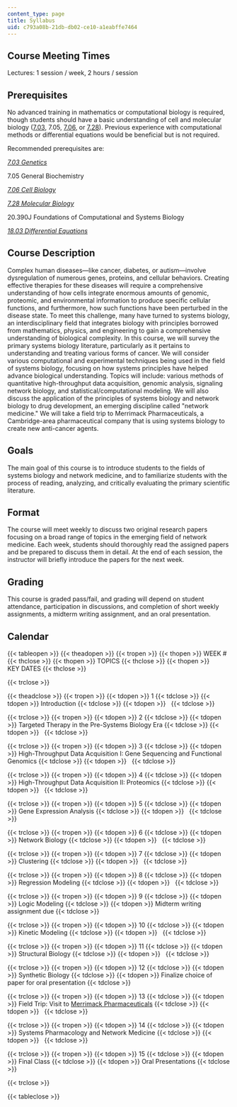 ```yaml
---
content_type: page
title: Syllabus
uid: c793a08b-21db-db02-ce10-a1eabffe7464
---
```


Course Meeting Times
--------------------

Lectures: 1 session / week, 2 hours / session

Prerequisites
-------------

No advanced training in mathematics or computational biology is required, though students should have a basic understanding of cell and molecular biology ([7.03](/courses/7-03-genetics-fall-2004/), 7.05, [7.06](/courses/7-06-cell-biology-spring-2007/), or [7.28](/courses/7-28-molecular-biology-spring-2005/)). Previous experience with computational methods or differential equations would be beneficial but is not required.

Recommended prerequisites are:

[_7.03 Genetics_](/courses/7-03-genetics-fall-2004/)

7.05 General Biochemistry

[_7.06 Cell Biology_](/courses/7-06-cell-biology-spring-2007/)

[_7.28 Molecular Biology_](/courses/7-28-molecular-biology-spring-2005/)

20.390J Foundations of Computational and Systems Biology

[_18.03 Differential Equations_](/courses/18-03-differential-equations-spring-2010/)

Course Description
------------------

Complex human diseases—like cancer, diabetes, or autism—involve dysregulation of numerous genes, proteins, and cellular behaviors. Creating effective therapies for these diseases will require a comprehensive understanding of how cells integrate enormous amounts of genomic, proteomic, and environmental information to produce specific cellular functions, and furthermore, how such functions have been perturbed in the disease state. To meet this challenge, many have turned to systems biology, an interdisciplinary field that integrates biology with principles borrowed from mathematics, physics, and engineering to gain a comprehensive understanding of biological complexity. In this course, we will survey the primary systems biology literature, particularly as it pertains to understanding and treating various forms of cancer. We will consider various computational and experimental techniques being used in the field of systems biology, focusing on how systems principles have helped advance biological understanding. Topics will include: various methods of quantitative high-throughput data acquisition, genomic analysis, signaling network biology, and statistical/computational modeling. We will also discuss the application of the principles of systems biology and network biology to drug development, an emerging discipline called "network medicine." We will take a field trip to Merrimack Pharmaceuticals, a Cambridge-area pharmaceutical company that is using systems biology to create new anti-cancer agents.

Goals
-----

The main goal of this course is to introduce students to the fields of systems biology and network medicine, and to familiarize students with the process of reading, analyzing, and critically evaluating the primary scientific literature.

Format
------

The course will meet weekly to discuss two original research papers focusing on a broad range of topics in the emerging field of network medicine. Each week, students should thoroughly read the assigned papers and be prepared to discuss them in detail. At the end of each session, the instructor will briefly introduce the papers for the next week.

Grading
-------

This course is graded pass/fail, and grading will depend on student attendance, participation in discussions, and completion of short weekly assignments, a midterm writing assignment, and an oral presentation.

Calendar
--------

{{< tableopen >}}
{{< theadopen >}}
{{< tropen >}}
{{< thopen >}}
WEEK #
{{< thclose >}}
{{< thopen >}}
TOPICS
{{< thclose >}}
{{< thopen >}}
KEY DATES
{{< thclose >}}

{{< trclose >}}

{{< theadclose >}}
{{< tropen >}}
{{< tdopen >}}
1
{{< tdclose >}}
{{< tdopen >}}
Introduction
{{< tdclose >}}
{{< tdopen >}}
 
{{< tdclose >}}

{{< trclose >}}
{{< tropen >}}
{{< tdopen >}}
2
{{< tdclose >}}
{{< tdopen >}}
Targeted Therapy in the Pre-Systems Biology Era
{{< tdclose >}}
{{< tdopen >}}
 
{{< tdclose >}}

{{< trclose >}}
{{< tropen >}}
{{< tdopen >}}
3
{{< tdclose >}}
{{< tdopen >}}
High-Throughput Data Acquisition I: Gene Sequencing and Functional Genomics
{{< tdclose >}}
{{< tdopen >}}
 
{{< tdclose >}}

{{< trclose >}}
{{< tropen >}}
{{< tdopen >}}
4
{{< tdclose >}}
{{< tdopen >}}
High-Throughput Data Acquisition II: Proteomics
{{< tdclose >}}
{{< tdopen >}}
 
{{< tdclose >}}

{{< trclose >}}
{{< tropen >}}
{{< tdopen >}}
5
{{< tdclose >}}
{{< tdopen >}}
Gene Expression Analysis
{{< tdclose >}}
{{< tdopen >}}
 
{{< tdclose >}}

{{< trclose >}}
{{< tropen >}}
{{< tdopen >}}
6
{{< tdclose >}}
{{< tdopen >}}
Network Biology
{{< tdclose >}}
{{< tdopen >}}
 
{{< tdclose >}}

{{< trclose >}}
{{< tropen >}}
{{< tdopen >}}
7
{{< tdclose >}}
{{< tdopen >}}
Clustering
{{< tdclose >}}
{{< tdopen >}}
 
{{< tdclose >}}

{{< trclose >}}
{{< tropen >}}
{{< tdopen >}}
8
{{< tdclose >}}
{{< tdopen >}}
Regression Modeling
{{< tdclose >}}
{{< tdopen >}}
 
{{< tdclose >}}

{{< trclose >}}
{{< tropen >}}
{{< tdopen >}}
9
{{< tdclose >}}
{{< tdopen >}}
Logic Modeling
{{< tdclose >}}
{{< tdopen >}}
Midterm writing assignment due
{{< tdclose >}}

{{< trclose >}}
{{< tropen >}}
{{< tdopen >}}
10
{{< tdclose >}}
{{< tdopen >}}
Kinetic Modeling
{{< tdclose >}}
{{< tdopen >}}
 
{{< tdclose >}}

{{< trclose >}}
{{< tropen >}}
{{< tdopen >}}
11
{{< tdclose >}}
{{< tdopen >}}
Structural Biology
{{< tdclose >}}
{{< tdopen >}}
 
{{< tdclose >}}

{{< trclose >}}
{{< tropen >}}
{{< tdopen >}}
12
{{< tdclose >}}
{{< tdopen >}}
Synthetic Biology
{{< tdclose >}}
{{< tdopen >}}
Finalize choice of paper for oral presentation
{{< tdclose >}}

{{< trclose >}}
{{< tropen >}}
{{< tdopen >}}
13
{{< tdclose >}}
{{< tdopen >}}
Field Trip: Visit to [Merrimack Pharmaceuticals](http://www.merrimackpharma.com/)
{{< tdclose >}}
{{< tdopen >}}
 
{{< tdclose >}}

{{< trclose >}}
{{< tropen >}}
{{< tdopen >}}
14
{{< tdclose >}}
{{< tdopen >}}
Systems Pharmacology and Network Medicine
{{< tdclose >}}
{{< tdopen >}}
 
{{< tdclose >}}

{{< trclose >}}
{{< tropen >}}
{{< tdopen >}}
15
{{< tdclose >}}
{{< tdopen >}}
Final Class
{{< tdclose >}}
{{< tdopen >}}
Oral Presentations
{{< tdclose >}}

{{< trclose >}}

{{< tableclose >}}